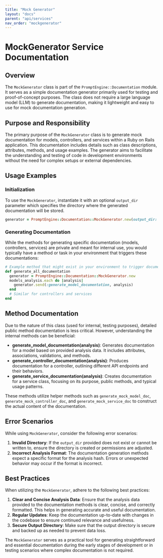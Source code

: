 ```yaml
---
title: "Mock Generator"
layout: "docs"
parent: "api/services"
nav_order: "mockgenerator"
---
```


# MockGenerator Service Documentation

## Overview

The `MockGenerator` class is part of the `PromptEngine::Documentation` module. It serves as a simple documentation generator primarily used for testing and proof-of-concept purposes. The class does not require a large language model (LLM) to generate documentation, making it lightweight and easy to use for mock documentation generation.

## Purpose and Responsibility

The primary purpose of the `MockGenerator` class is to generate mock documentation for models, controllers, and services within a Ruby on Rails application. This documentation includes details such as class descriptions, attributes, methods, and usage examples. The generator aims to facilitate the understanding and testing of code in development environments without the need for complex setups or external dependencies.

## Usage Examples

### Initialization

To use the `MockGenerator`, instantiate it with an optional `output_dir` parameter which specifies the directory where the generated documentation will be stored.

```ruby
generator = PromptEngine::Documentation::MockGenerator.new(output_dir: "custom/docs")
```

### Generating Documentation

While the methods for generating specific documentation (models, controllers, services) are private and meant for internal use, you would typically have a method or task in your environment that triggers these documentations:

```ruby
# Example method that might exist in your environment to trigger documentation generation
def generate_all_documentation
  generator = PromptEngine::Documentation::MockGenerator.new
  models_analysis.each do |analysis|
    generator.send(:generate_model_documentation, analysis)
  end
  # Similar for controllers and services
end
```

## Method Documentation

Due to the nature of this class (used for internal, testing purposes), detailed public method documentation is less critical. However, understanding the internal methods can be beneficial:

- **generate_model_documentation(analysis)**: Generates documentation for a model based on provided analysis data. It includes attributes, associations, validations, and methods.
- **generate_controller_documentation(analysis)**: Produces documentation for a controller, outlining different API endpoints and their behaviors.
- **generate_service_documentation(analysis)**: Creates documentation for a service class, focusing on its purpose, public methods, and typical usage patterns.

These methods utilize helper methods such as `generate_mock_model_doc`, `generate_mock_controller_doc`, and `generate_mock_service_doc` to construct the actual content of the documentation.

## Error Scenarios

While using `MockGenerator`, consider the following error scenarios:

1. **Invalid Directory**: If the `output_dir` provided does not exist or cannot be written to, ensure the directory is created or permissions are adjusted.
2. **Incorrect Analysis Format**: The documentation generation methods expect a specific format for the analysis hash. Errors or unexpected behavior may occur if the format is incorrect.

## Best Practices

When utilizing the `MockGenerator`, adhere to the following best practices:

1. **Clear and Concise Analysis Data**: Ensure that the analysis data provided to the documentation methods is clear, concise, and correctly formatted. This helps in generating accurate and useful documentation.
2. **Regular Updates**: Keep the documentation up-to-date with changes in the codebase to ensure continued relevance and usefulness.
3. **Secure Output Directory**: Make sure that the output directory is secure and backed up as needed to prevent data loss.

The `MockGenerator` serves as a practical tool for generating straightforward and essential documentation during the early stages of development or in testing scenarios where complex documentation is not required.
